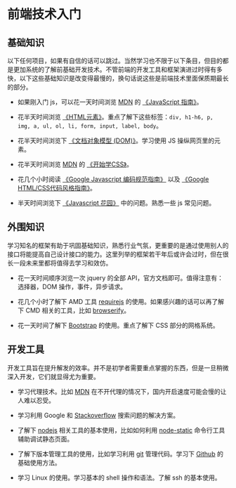 # 前端技术入门

## 基础知识

以下任何项目，如果有自信的话可以跳过。当然学习也不限于以下条目，但目的都是更加系统的了解前基础开发技术。不管前端的开发工具和框架演进过时得有多快，以下这些基础知识是改变得最慢的，换句话说这些是前端技术里面保质期最长的部分。

+ 如果刚入门 js，可以花一天时间浏览 [MDN][mdn] 的 [《JavaScript 指南》][mdn-js-guide]。

+ 花半天时间浏览 [《HTML元素》][html-elem]。重点了解下这些标签：`div, h1-h6, p, img, a, ul, ol, li, form, input, label, body`。

+ 花半天时间浏览下 [《文档对象模型 (DOM)》][dom-guide]。学习使用 JS 操纵网页里的元素。

+ 花半天时间浏览 [MDN][mdn] 的 [《开始学CSS》][css-getting-started]。

+ 花几个小时阅读 [《Google Javascript 编码规范指南》][google-js-guide] 以及 [《Google HTML/CSS代码风格指南》][html-css-guide]。

+ 半天时间浏览下 [《Javascript 花园》][js-garden] 中的问题。熟悉一些 js 常见问题。

## 外围知识

学习知名的框架有助于巩固基础知识，熟悉行业气氛，更重要的是通过使用别人的接口将能提高自己设计接口的能力。这里列举的框架若干年后或许会过时，但在很长一段未来里都将值得去学习和效仿。

+ 花一天时间顺序浏览一次 jquery 的全部 API，官方文档即可。值得注意有：选择器，DOM 操作，事件，异步请求。

+ 花几个小时了解下 AMD 工具 [requirejs][requirejs] 的使用。如果感兴趣的话可以再了解下 CMD 相关的工具，比如 [browserify][browserify]。

+ 花一天时间了解下 [Bootstrap][bootstrap] 的使用。重点了解下 CSS 部分的网格系统。

## 开发工具

开发工具旨在提升解发的效率。并不是初学者需要重点掌握的东西，但是一旦稍微深入开发，它们就显得尤为重要。

+ 学习代理技术。比如 [MDN][mdn] 在不开代理的情况下，国内开启速度可能会慢的让人难以忍受。

+ 学习利用 Google 和 [Stackoverflow][stackoverflow] 搜索问题的解决方案。

+ 了解下 [nodejs][nodejs] 相关工具的基本使用，比如如何利用 [node-static][node-static] 命令行工具辅助调试静态页面。

+ 了解下版本管理工具的使用，比如学习利用 [git][git] 管理代码。学习下 [Github][github] 的基础使用方法。

+ 学习 Linux 的使用。学习基本的 shell 操作和语法。了解 ssh 的基本使用。


[mdn]: https://developer.mozilla.org

[mdn-js-guide]: https://developer.mozilla.org/zh-CN/docs/Web/JavaScript/Guide

[js-garden]: http://bonsaiden.github.io/JavaScript-Garden/zh/

[html-elem]: https://developer.mozilla.org/zh-CN/docs/Web/HTML/Element

[dom-guide]: https://developer.mozilla.org/zh-CN/docs/Web/API/Document_Object_Model

[css-getting-started]: https://developer.mozilla.org/zh-CN/docs/Web/Guide/CSS/Getting_started

[google-js-guide]: http://alloyteam.github.io/JX/doc/specification/google-javascript.xml

[html-css-guide]: http://chajn.org/htmlcssguide/htmlcssguide.html

[requirejs]: http://requirejs.org/

[browserify]: http://browserify.org/

[bootstrap]: http://getbootstrap.com/

[nodejs]: nodejs.org

[node-static]: https://www.npmjs.org/package/node-static

[git]: http://git-scm.com

[github]: https://github.com/

[stackoverflow]: http://stackoverflow.com/